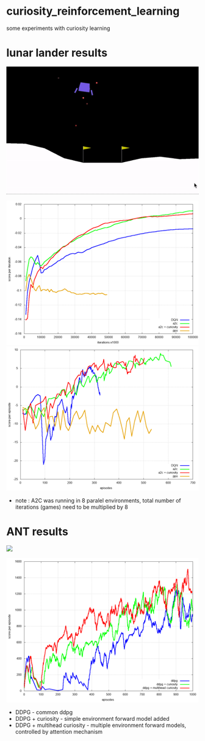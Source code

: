 # curiosity_reinforcement_learning

some experiments with curiosity learning


# lunar lander results

![](images/lunar_lander_ppo.gif)

![](results/training_score_per_iterations.png)
![](results/training_score_per_episode.png)

* note : A2C was running in 8 paralel environments, total number of iterations (games) need to be multiplied by 8



# ANT  results

![](images/and.gif)

![](src/1_ant/results/training_score_per_episode.png)

* DDPG - common ddpg
* DDPG + curiosity - simple environment forward model added
* DDPG + multihead curiosity - multiple environment forward models, controlled by attention mechanism